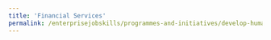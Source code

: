 ```yaml
---
title: 'Financial Services'
permalink: /enterprisejobskills/programmes-and-initiatives/develop-human-capital/financial-services/
---
```


<meta http-equiv='Refresh' content='0;url=https://skillsfuture.gobusiness.gov.sg/support-and-programmes/understand/skills-frameworks'>
